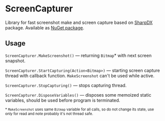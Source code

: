 # ScreenCapturer

Library for fast screenshot make and screen capture based on [SharpDX](https://www.nuget.org/packages/SharpDX/) package. Available as [NuGet package](https://www.nuget.org/packages/ScreenCapturer/).

## Usage

`ScreenCapturer.MakeScreenshot()` — returning `Bitmap`* with next screen snapshot.

`ScreenCapturer.StartCapturing(Action<Bitmap>)` — starting screen capture thread with callback function. `MakeScreenshot` can't be used while active.

`ScreenCapturer.StopCapturing()` — stops capturing thread.

`ScreenCapturer.DisposeVariables()` — disposes some memoized static variables, should be used before program is terminated.

<sub>\* `MakeScreenshot` uses same `Bitmap` variable for all calls, so do not change its state, use only for read and note probably it's not thread safe.</sub>